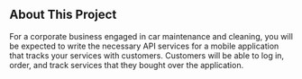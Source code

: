 ## About This Project
<p>
For a corporate business engaged in car maintenance and cleaning, you will be expected to write the necessary API services for a mobile application that tracks your services with customers. 
Customers will be able to log in, order, and track services that they bought over the application.
</p>
